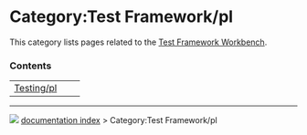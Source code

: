 # Category:Test Framework/pl
This category lists pages related to the [Test Framework Workbench](Testing.md).

### Contents

|     |     |     |
| --- | --- | --- |
| [Testing/pl](Testing/pl.md) |



---
![](images/Right_arrow.png) [documentation index](../README.md) > Category:Test Framework/pl
